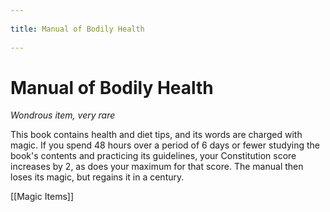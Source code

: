 --- 
title: Manual of Bodily Health 
---
# Manual of Bodily Health

*Wondrous item, very rare*

This book contains health and diet tips, and its words are charged with magic. If you spend 48 hours over a period of 6 days or fewer studying the book's contents and practicing its guidelines, your Constitution score increases by 2, as does your maximum for that score. The manual then loses its magic, but regains it in a century.


[[Magic Items]]
